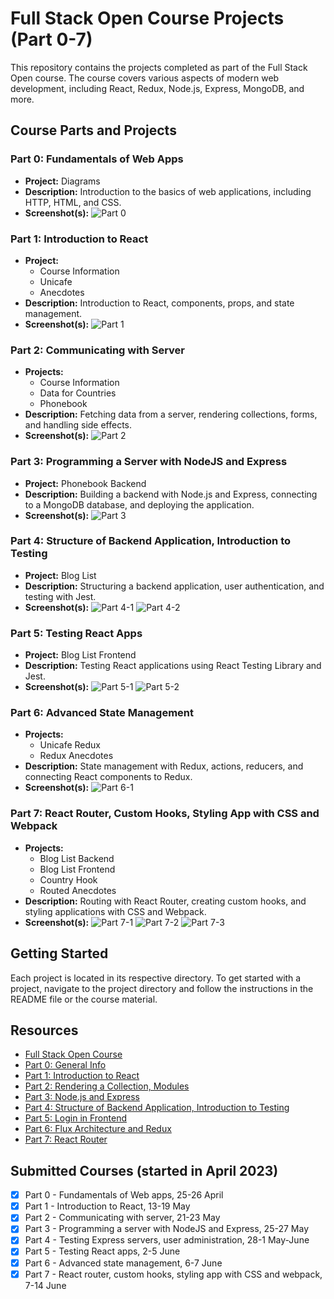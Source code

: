 <!-- @format -->

# Full Stack Open Course Projects (Part 0-7)

This repository contains the projects completed as part of the Full Stack Open course. The course covers various aspects of modern web development, including React, Redux, Node.js, Express, MongoDB, and more.

## Course Parts and Projects

### Part 0: Fundamentals of Web Apps

- **Project:** Diagrams
- **Description:** Introduction to the basics of web applications, including HTTP, HTML, and CSS.
- **Screenshot(s):**
  ![Part 0](part0/part0_1.png)

### Part 1: Introduction to React

- **Project:**
  - Course Information
  - Unicafe
  - Anecdotes
- **Description:** Introduction to React, components, props, and state management.
- **Screenshot(s):**
  ![Part 1](part1/part1_1.png)

### Part 2: Communicating with Server

- **Projects:**
  - Course Information
  - Data for Countries
  - Phonebook
- **Description:** Fetching data from a server, rendering collections, forms, and handling side effects.
- **Screenshot(s):**
  ![Part 2](part2/part2_1.png)

### Part 3: Programming a Server with NodeJS and Express

- **Project:** Phonebook Backend
- **Description:** Building a backend with Node.js and Express, connecting to a MongoDB database, and deploying the application.
- **Screenshot(s):**
  ![Part 3](part3/part3_1.png)

### Part 4: Structure of Backend Application, Introduction to Testing

- **Project:** Blog List
- **Description:** Structuring a backend application, user authentication, and testing with Jest.
- **Screenshot(s):**
  ![Part 4-1](part4/part4_1.png)
  ![Part 4-2](part4/part4_2.png)

### Part 5: Testing React Apps

- **Project:** Blog List Frontend
- **Description:** Testing React applications using React Testing Library and Jest.
- **Screenshot(s):**
  ![Part 5-1](part5/part5_1.png)
  ![Part 5-2](part5/part5_2.png)

### Part 6: Advanced State Management

- **Projects:**
  - Unicafe Redux
  - Redux Anecdotes
- **Description:** State management with Redux, actions, reducers, and connecting React components to Redux.
- **Screenshot(s):**
  ![Part 6-1](part6/part6_1.png)

### Part 7: React Router, Custom Hooks, Styling App with CSS and Webpack

- **Projects:**
  - Blog List Backend
  - Blog List Frontend
  - Country Hook
  - Routed Anecdotes
- **Description:** Routing with React Router, creating custom hooks, and styling applications with CSS and Webpack.
- **Screenshot(s):**
  ![Part 7-1](part7/part7_1.png)
  ![Part 7-2](part7/part7_2.png)
  ![Part 7-3](part7/part7_3.png)

## Getting Started

Each project is located in its respective directory. To get started with a project, navigate to the project directory and follow the instructions in the README file or the course material.

## Resources

- [Full Stack Open Course](https://fullstackopen.com/en/)
- [Part 0: General Info](https://fullstackopen.com/en/part0/general_info)
- [Part 1: Introduction to React](https://fullstackopen.com/en/part1/introduction_to_react)
- [Part 2: Rendering a Collection, Modules](https://fullstackopen.com/en/part2/rendering_a_collection_modules)
- [Part 3: Node.js and Express](https://fullstackopen.com/en/part3/node_js_and_express)
- [Part 4: Structure of Backend Application, Introduction to Testing](https://fullstackopen.com/en/part4/structure_of_backend_application_introduction_to_testing)
- [Part 5: Login in Frontend](https://fullstackopen.com/en/part5/login_in_frontend)
- [Part 6: Flux Architecture and Redux](https://fullstackopen.com/en/part6/flux_architecture_and_redux)
- [Part 7: React Router](https://fullstackopen.com/en/part7/react_router)

## Submitted Courses (started in April 2023)

- [x] Part 0 - Fundamentals of Web apps, 25-26 April
- [x] Part 1 - Introduction to React, 13-19 May
- [x] Part 2 - Communicating with server, 21-23 May
- [x] Part 3 - Programming a server with NodeJS and Express, 25-27 May
- [x] Part 4 - Testing Express servers, user administration, 28-1 May-June
- [x] Part 5 - Testing React apps, 2-5 June
- [x] Part 6 - Advanced state management, 6-7 June
- [x] Part 7 - React router, custom hooks, styling app with CSS and webpack, 7-14 June
